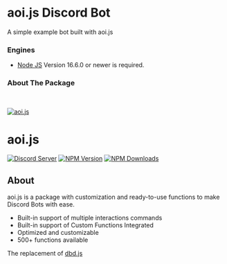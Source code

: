 # aoi.js Discord Bot
A simple example bot built with aoi.js

### Engines
* [Node JS](https://node.js.org/) Version 16.6.0 or newer is required.

### About The Package
 <br />
    <p>
    <a href="https://aoi.leref.ga"><img src="https://aoi.js.org/assets/images/aoijs-new.png" alt="aoi.js" /></a>
  </p>

# aoi.js
[![Discord Server](https://img.shields.io/discord/773352845738115102?color=5865F2&logo=discord&logoColor=white)](https://aoi.js.org/invite)
[![NPM Version](https://img.shields.io/npm/v/aoi.js.svg?maxAge=3600)](https://www.npmjs.com/package/aoi.js)
[![NPM Downloads](https://img.shields.io/npm/dt/aoi.js.svg?maxAge=3600)](https://www.npmjs.com/package/aoi.js)

## About
aoi.js is a package with customization and ready-to-use functions to make Discord Bots with ease.

- Built-in support of multiple interactions commands
- Built-in support of Custom Functions Integrated
- Optimized and customizable
- 500+ functions available

The replacement of [dbd.js](https://www.npmjs.com/package/dbd.js)
